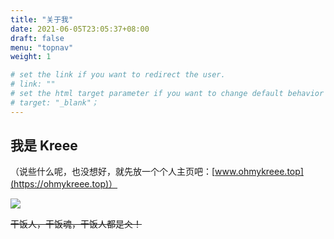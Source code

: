 ```yaml
---
title: "关于我"
date: 2021-06-05T23:05:37+08:00
draft: false
menu: "topnav"
weight: 1

# set the link if you want to redirect the user.
# link: ""
# set the html target parameter if you want to change default behavior
# target: "_blank"；
---
```


## 我是 Kreee

（说些什么呢，也没想好，就先放一个个人主页吧：[www.ohmykreee.top](https://ohmykreee.top)）

![](/res/page/about-me/about-me-01.gif)

~~干饭人，干饭魂，干饭人都是仌！~~